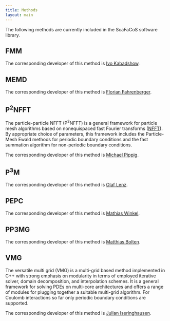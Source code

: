 ```yaml
---
title: Methods
layout: main
---
```


The following methods are currently included in the ScaFaCoS software library.

## FMM
The corresponding developer of this method is [Ivo Kabadshow](./support.html#fmm).

## MEMD
The corresponding developer of this method is [Florian Fahrenberger](./support.html#memd).

## P<sup>2</sup>NFFT
The particle-particle NFFT (P<sup>2</sup>NFFT) is a general framework for particle mesh
algorithms based on nonequispaced fast Fourier transforms ([NFFT](http://www-user.tu-chemnitz.de/~potts/nfft/)).
By appropriate choice of parameters, this framework includes the Particle-Mesh Ewald methods
for periodic boundary conditions and the fast summation algorithm
for non-periodic boundary conditions.

The corresponding developer of this method is [Michael Pippig](./support.html#p2nfft).

## P<sup>3</sup>M
The corresponding developer of this method is [Olaf Lenz](./support.html#p3m).

## PEPC
The corresponding developer of this method is [Mathias Winkel](./support.html#pepc).

## PP3MG
The corresponding developer of this method is [Matthias Bolten](./support.html#pp3mg).

## VMG
The versatile multi grid (VMG) is a multi-grid based method implemented in C++
with strong emphasis on modularity in terms of employed iterative
solver, domain decomposition, and interpolation schemes. It is a general framework
for solving PDEs on multi-core architectures and offers a range of modules for
plugging together a suitable multi-grid algorithm. For Coulomb interactions so
far only periodic boundary conditions are supported.

The corresponding developer of this method is [Julian Iseringhausen](./support.html#vmg).
